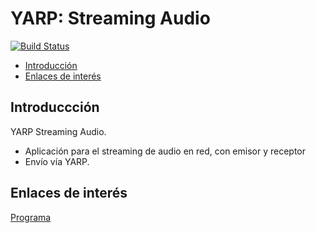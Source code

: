# YARP: Streaming Audio
[![Build Status](https://travis-ci.org/davidvelascogarcia/YARP-Streaming-Audio.svg?branch=master)](https://travis-ci.org/davidvelascogarcia/YARP-Streaming-Audio)

- [Introducción](#introducción)
- [Enlaces de interés](#enlaces-de-interés)

## Introduccción

YARP Streaming Audio. 
- Aplicación para el streaming de audio en red, con emisor y receptor
- Envío vía YARP.

## Enlaces de interés

[Programa](./programs)
